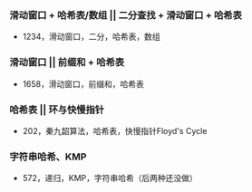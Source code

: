 
### 滑动窗口 + 哈希表/数组 || 二分查找 + 滑动窗口 + 哈希表

- 1234，滑动窗口，二分，哈希表，数组


### 滑动窗口 || 前缀和 + 哈希表

- 1658，滑动窗口，前缀和，哈希表


### 哈希表 || 环与快慢指针

- 202，秦九韶算法，哈希表，快慢指针Floyd's Cycle 

### 字符串哈希、KMP

- 572，递归，KMP，字符串哈希（后两种还没做）


